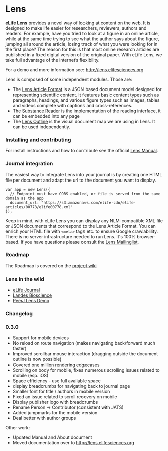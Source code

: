 # Lens

**eLife Lens** provides a novel way of looking at content on the web. It is designed to make life easier for researchers, reviewers, authors and readers. For example, have you tried to look at a figure in an online article, while at the same time trying to see what the author says about the figure, jumping all around the article, losing track of what you were looking for in the first place? The reason for this is that most online research articles are published in a fixed digital version of the original paper. With eLife Lens, we take full advantage of the internet’s flexibility.

For a demo and more information see: http://lens.elifesciences.org

Lens is composed of some independent modules. Those are:

- The [Lens Article Format](http://github.com/elifesciences/lens-article) is a JSON based document model designed for representing scientific content. It features basic content types such as paragraphs, headings, and various figure types such as images, tables and videos complete with captions and cross-references.
- The [Substance Reader](http://github.com/substance/reader) is the implementation of the reading interface, it can be embedded into any page
- The [Lens Outline](http://github.com/elifesciences/lens-outline) is the visual document map we are using in Lens. It can be used independently.

### Installing and contributing

For install instructions and how to contribute see the official [Lens Manual](http://substance.io/#substance/lens_manual). 

### Journal integration

The easiest way to integrate Lens into your journal is by creating one HTML file per document and adapt the url to the document you want to display. 

    var app = new Lens({
      // Endpoint must have CORS enabled, or file is served from the same domain as the app
      document_url: "https://s3.amazonaws.com/elife-cdn/elife-articles/00778/elife00778.xml"
    });

Keep in mind, with eLife Lens you can display any NLM-compatible XML file or JSON documents that correspond to the Lens Article Format. You can enrich your HTML file with `<meta>` tags etc. to ensure Google crawlablility. There is no server infrastructure needed to run Lens. It's 100% browser-based. If you have questions please consult the [Lens Mailinglist](https://groups.google.com/forum/#!forum/elife-lens).

### Roadmap

The Roadmap is covered on the [project wiki](https://github.com/elifesciences/lens/wiki/Product-Roadmap)

### Lens in the wild

- [eLife Journal](http://lens.elifesciences.org/01120/index.html)
- [Landes Bioscience](https://www.landesbioscience.com/article/25414/full_text/#load/info/all)
- [PeerJ Lens Demo](http://peerj.github.io/lens-demo/)

### Changelog

### 0.3.0

- Support for mobile devices
- No reload on route navigation (makes navigating back/forward much faster)
- Improved scrollbar mouse interaction (dragging outside the document outline is now possible)
- Covered one million rendering edgecases
- Scrolling on body for mobile, fixes numerous scrolling issues related to mobile (esp. iOS)
- Space efficiency - use full available space
- display breadcrumbs for navigating back to journal page
- Smaller font for title / authors in mobile version
- Fixed an issue related to scroll recovery on mobile
- Display publisher logo with breadcrumbs
- Rename Person -> Contributor (consistent with JATS)
- Added jumpmarks for the mobile version
- Deal better with author groups

Other work:

- Updated Manual and About document
- Moved documentation over to http://lens.elifesciences.org
